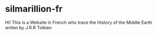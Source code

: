 # silmarillion-fr
Hi!
This is a Website in French who trace the History of the Middle Earth writen by J.R.R Tolkien
